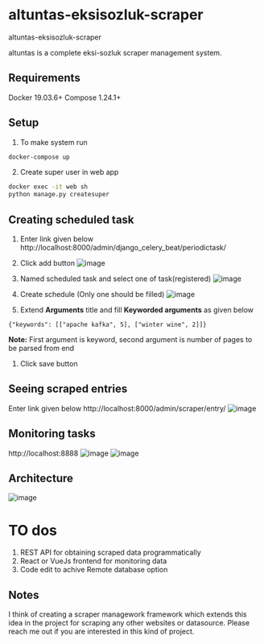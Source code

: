 # altuntas-eksisozluk-scraper
altuntas-eksisozluk-scraper

altuntas is a complete eksi-sozluk scraper management system.

## Requirements
Docker 19.03.6+
Compose 1.24.1+

## Setup
1. To make system run
```sh
docker-compose up
```
2. Create super user in web app
```sh
docker exec -it web sh
python manage.py createsuper
```

## Creating scheduled task
1. Enter link given below
http://localhost:8000/admin/django_celery_beat/periodictask/

2. Click add button
![image](https://user-images.githubusercontent.com/38005987/125173177-a69ccc00-e1c6-11eb-877c-da15929f4d72.png)

3. Named scheduled task and select one of task(registered)
![image](https://user-images.githubusercontent.com/38005987/125173344-802b6080-e1c7-11eb-8974-176512f99bfc.png)
4. Create schedule (Only one should be filled)
![image](https://user-images.githubusercontent.com/38005987/125173208-ccc26c00-e1c6-11eb-96d3-980d6c2ab828.png)
5. Extend **Arguments** title and fill **Keyworded arguments** as given below
```
{"keywords": [["apache kafka", 5], ["winter wine", 2]]}
```
**Note:** First argument is keyword, second argument is number of pages to be parsed from end

1. Click save button

## Seeing scraped entries
Enter link given below
http://localhost:8000/admin/scraper/entry/
![image](https://user-images.githubusercontent.com/38005987/125173382-ba94fd80-e1c7-11eb-8612-626ea3622135.png)

## Monitoring tasks
http://localhost:8888
![image](https://user-images.githubusercontent.com/38005987/125173390-caacdd00-e1c7-11eb-86fe-971d9c2f1a69.png)
![image](https://user-images.githubusercontent.com/38005987/125173396-d6989f00-e1c7-11eb-9c37-6207b5d5a945.png)

## Architecture
![image](https://user-images.githubusercontent.com/38005987/125174403-f4690280-e1cd-11eb-9e0d-6c17d86403f5.png)

# TO dos
1. REST API for obtaining scraped data programmatically
2. React or VueJs frontend for monitoring data
3. Code edit to achive Remote database option

## Notes
I think of creating a scraper managework framework which extends this idea in the project for scraping any other websites or datasource. Please reach me out if you are interested in this kind of project.
